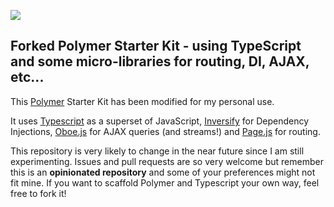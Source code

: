 ![](https://cloud.githubusercontent.com/assets/110953/7877439/6a69d03e-0590-11e5-9fac-c614246606de.png)
## Forked Polymer Starter Kit - using TypeScript and some micro-libraries for routing, DI, AJAX, etc...

This [Polymer](https://www.polymer-project.org/1.0/) Starter Kit has been modified for my personal use.

It uses [Typescript](http://www.typescriptlang.org/) as a superset of JavaScript, [Inversify](http://inversify.io/) for Dependency Injections, [Oboe.js](https://github.com/jimhigson/oboe.js) for AJAX queries (and streams!) and [Page.js](https://visionmedia.github.io/page.js/) for routing.

This repository is very likely to change in the near future since I am still experimenting. Issues and pull requests are so very welcome but remember this is an __opinionated repository__ and some of your preferences might not fit mine. If you want to scaffold Polymer and Typescript your own way, feel free to fork it!
